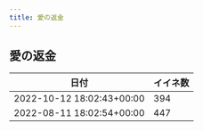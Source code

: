 ```yaml
---
title: 愛の返金
---
```

## 愛の返金

|日付|イイネ数|
|-|-|
|2022-10-12 18:02:43+00:00|394|
|2022-08-11 18:02:54+00:00|447|
